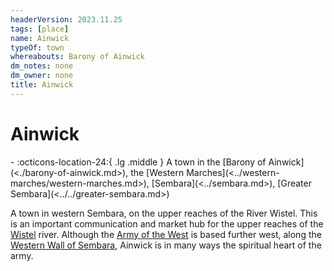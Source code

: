 ```yaml
---
headerVersion: 2023.11.25
tags: [place]
name: Ainwick
typeOf: town
whereabouts: Barony of Ainwick
dm_notes: none
dm_owner: none
title: Ainwick
---
```

# Ainwick
<div class="grid cards ext-narrow-margin ext-one-column" markdown>
-    :octicons-location-24:{ .lg .middle } A town in the [Barony of Ainwick](<./barony-of-ainwick.md>), the [Western Marches](<../western-marches/western-marches.md>), [Sembara](<../sembara.md>), [Greater Sembara](<../../greater-sembara.md>)  
</div>


A town in western Sembara, on the upper reaches of the River Wistel. This is an important communication and market hub for the upper reaches of the [Wistel](<../../rivers/wistel-enst-watershed/wistel.md>) river. Although the [Army of the West](<../../../../groups/sembaran-army/army-of-the-west.md>) is based further west, along the [Western Wall of Sembara](<../western-marches/western-wall-of-sembara.md>), Ainwick is in many ways the spiritual heart of the army.